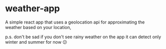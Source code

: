 # weather-app

A simple react app that uses a geolocation api for approximating the weather based on your location,

p.s. don't be sad if you don't see rainy weather on the app it can detect only winter and summer for now :confused:
